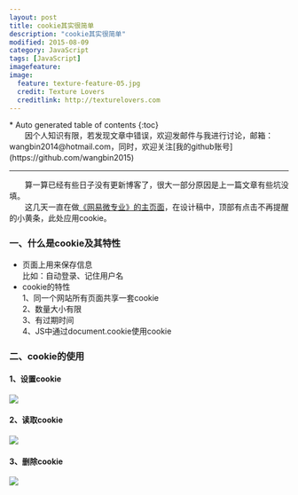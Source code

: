 ```yaml
---
layout: post
title: cookie其实很简单
description: "cookie其实很简单"
modified: 2015-08-09
category: JavaScript
tags: [JavaScript]
imagefeature: 
image:
  feature: texture-feature-05.jpg
  credit: Texture Lovers
  creditlink: http://texturelovers.com
---
```


<style type="text/css">
    .trans {
        font-size:12px;
        color:#999;
    }
</style>
<section id="table-of-contents" class="toc">
<div id="drawer" markdown="1">
*  Auto generated table of contents
{:toc}
</div>
</section><!-- /#table-of-contents -->
　　因个人知识有限，若发现文章中错误，欢迎发邮件与我进行讨论，邮箱：wangbin2014@hotmail.com，同时，欢迎关注[我的github账号](https://github.com/wangbin2015)                  　　        

***
　　算一算已经有些日子没有更新博客了，很大一部分原因是上一篇文章有些坑没填。        
　　这几天一直在做[《网易微专业》的主页面](https://github.com/wangbin2015/WYEDU)，在设计稿中，顶部有点击不再提醒的小黄条，此处应用cookie。        

### 一、什么是cookie及其特性

* 页面上用来保存信息     
比如：自动登录、记住用户名   
* cookie的特性    
1、同一个网站所有页面共享一套cookie    
2、数量大小有限     
3、有过期时间     
4、JS中通过document.cookie使用cookie    

### 二、cookie的使用    

#### 1、设置cookie    

![](\images\post\20150809\20150809-1.png)

#### 2、读取cookie      

![](\images\post\20150809\20150809-2.png)

#### 3、删除cookie         

![](\images\post\20150809\20150809-3.png)

     
